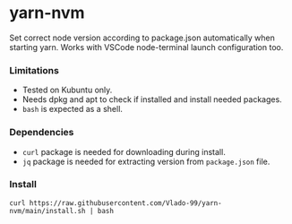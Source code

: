 # yarn-nvm
Set correct node version according to package.json automatically when starting yarn.
Works with VSCode node-terminal launch configuration too.

### Limitations
  - Tested on Kubuntu only.
  - Needs dpkg and apt to check if installed and install needed packages.
  - `bash` is expected as a shell.

### Dependencies
  - `curl` package is needed for downloading during install.
  - `jq` package is needed for extracting version from `package.json` file.

### Install
```
curl https://raw.githubusercontent.com/Vlado-99/yarn-nvm/main/install.sh | bash
```

